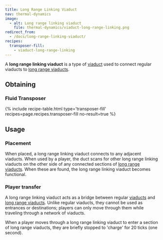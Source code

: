 ```yaml
---
title: Long Range Linking Viaduct
nav: thermal-dynamics
image:
  - alt: Long range linking viaduct
    file: thermal-dynamics/viaduct-long-range-linking.png
redirect_from:
  - /docs/long-range-linking-viaduct/
recipes:
  transposer-fill:
    - viaduct-long-range-linking
---
```


A **long range linking viaduct** is a type of [viaduct](/docs/thermal-dynamics/viaduct/) used to
connect regular viaducts to [long range viaducts](/docs/thermal-dynamics/long-range-viaduct/).


Obtaining
---------

### Fluid Transposer
{% include recipe-table.html type='transposer-fill' recipes=page.recipes.transposer-fill no-result=true %}


Usage
-----

### Placement
When placed, a long range linking viaduct connects to any adjacent viaducts.
When used by a player, the duct scans for other long range linking viaducts on
the other side of any connected sections of [long range
viaducts](/docs/thermal-dynamics/long-range-viaduct/). When these are found, the long range
linking viaduct becomes functional.

### Player transfer
A long range linking viaduct acts as a bridge between regular
[viaducts](/docs/thermal-dynamics/viaduct/) and [long range viaducts](/docs/thermal-dynamics/long-range-viaduct/).
Unlike regular viaducts, they cannot be used as entrances or destinations;
players can only move through them while traveling through a network of
viaducts.

When a player moves through a long range linking viaduct to enter a section of
long range viaducts, they are briefly stopped to 'charge' for 20 ticks (one
second).
